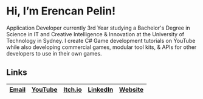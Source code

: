 # Hi, I’m Erencan Pelin!
Application Developer currently 3rd Year studying a Bachelor's Degree in Science in IT and Creative Intelligence & Innovation at the University of Technology in Sydney. 
I create C# Game development tutorials on YouTube while also developing commercial games, modular tool kits, & APIs for other developers to use in their own games.

## Links
| [Email](mailto:erenp.business@gmail.com?subject=Hi%20there!) | [YouTube](https://www.youtube.com/@erengamedev) | [Itch.io](https://erensoftworks.itch.io/) | [LinkedIn](https://www.linkedin.com/in/erencan-pelin/) | [Website](https://erensoftworks.wordpress.com/) |
|-|-|-|-|-|
